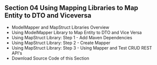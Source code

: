 ## Section 04 Using Mapping Libraries to Map Entity to DTO and Viceversa

- ModelMapper and MapStruct Libraries Overview
- Using ModelMapper Library to Map Entity to DTO and Vice Versa
- Using MapStruct Library: Step 1 - Add Maven Dependencies
- Using MapStruct Library: Step 2 - Create Mapper
- Using MapStruct Library: Step 3 - Using Mapper and Test CRUD REST API's
- Download Source Code of this Section

